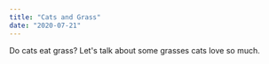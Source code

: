 ```yaml
---
title: "Cats and Grass"
date: "2020-07-21"
---
```

Do cats eat grass? 
Let's talk about some grasses cats love so much.